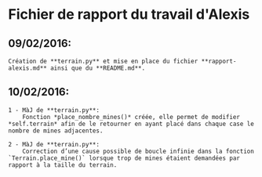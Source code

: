 # Fichier de rapport du travail d'**Alexis**

## 09/02/2016:

    Création de **terrain.py** et mise en place du fichier **rapport-alexis.md** ainsi que du **README.md**.

## 10/02/2016:

    1 - MàJ de **terrain.py**:
        Fonction *place_nombre_mines()* créée, elle permet de modifier *self.terrain* afin de le retourner en ayant placé dans chaque case le nombre de mines adjacentes.

    2 - MàJ de **terrain.py**:
        Correction d’une cause possible de boucle infinie dans la fonction `Terrain.place_mine()` lorsque trop de mines étaient demandées par rapport à la taille du terrain.
